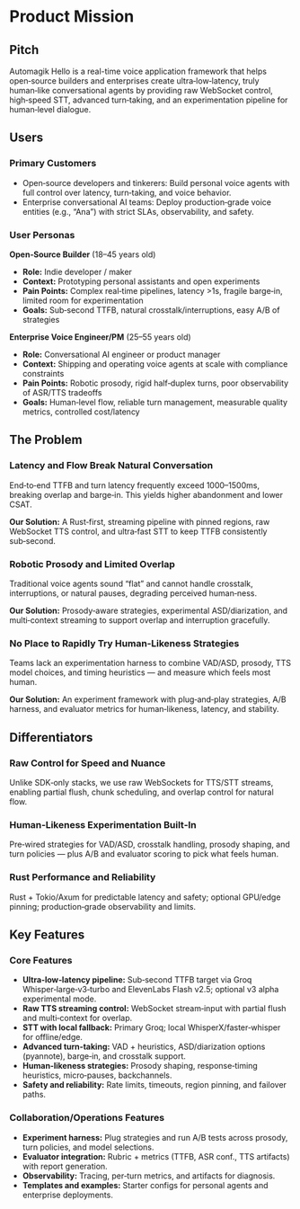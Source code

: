 # Product Mission

## Pitch

Automagik Hello is a real-time voice application framework that helps open‑source builders and enterprises create ultra‑low‑latency, truly human‑like conversational agents by providing raw WebSocket control, high‑speed STT, advanced turn‑taking, and an experimentation pipeline for human‑level dialogue.

## Users

### Primary Customers

- Open‑source developers and tinkerers: Build personal voice agents with full control over latency, turn‑taking, and voice behavior.
- Enterprise conversational AI teams: Deploy production‑grade voice entities (e.g., “Ana”) with strict SLAs, observability, and safety.

### User Personas

**Open‑Source Builder** (18–45 years old)
- **Role:** Indie developer / maker
- **Context:** Prototyping personal assistants and open experiments
- **Pain Points:** Complex real‑time pipelines, latency >1s, fragile barge‑in, limited room for experimentation
- **Goals:** Sub‑second TTFB, natural crosstalk/interruptions, easy A/B of strategies

**Enterprise Voice Engineer/PM** (25–55 years old)
- **Role:** Conversational AI engineer or product manager
- **Context:** Shipping and operating voice agents at scale with compliance constraints
- **Pain Points:** Robotic prosody, rigid half‑duplex turns, poor observability of ASR/TTS tradeoffs
- **Goals:** Human‑level flow, reliable turn management, measurable quality metrics, controlled cost/latency

## The Problem

### Latency and Flow Break Natural Conversation
End‑to‑end TTFB and turn latency frequently exceed 1000–1500ms, breaking overlap and barge‑in. This yields higher abandonment and lower CSAT.

**Our Solution:** A Rust‑first, streaming pipeline with pinned regions, raw WebSocket TTS control, and ultra‑fast STT to keep TTFB consistently sub‑second.

### Robotic Prosody and Limited Overlap
Traditional voice agents sound “flat” and cannot handle crosstalk, interruptions, or natural pauses, degrading perceived human‑ness.

**Our Solution:** Prosody‑aware strategies, experimental ASD/diarization, and multi‑context streaming to support overlap and interruption gracefully.

### No Place to Rapidly Try Human‑Likeness Strategies
Teams lack an experimentation harness to combine VAD/ASD, prosody, TTS model choices, and timing heuristics — and measure which feels most human.

**Our Solution:** An experiment framework with plug‑and‑play strategies, A/B harness, and evaluator metrics for human‑likeness, latency, and stability.

## Differentiators

### Raw Control for Speed and Nuance
Unlike SDK‑only stacks, we use raw WebSockets for TTS/STT streams, enabling partial flush, chunk scheduling, and overlap control for natural flow.

### Human‑Likeness Experimentation Built‑In
Pre‑wired strategies for VAD/ASD, crosstalk handling, prosody shaping, and turn policies — plus A/B and evaluator scoring to pick what feels human.

### Rust Performance and Reliability
Rust + Tokio/Axum for predictable latency and safety; optional GPU/edge pinning; production‑grade observability and limits.

## Key Features

### Core Features

- **Ultra‑low‑latency pipeline:** Sub‑second TTFB target via Groq Whisper‑large‑v3‑turbo and ElevenLabs Flash v2.5; optional v3 alpha experimental mode.
- **Raw TTS streaming control:** WebSocket stream‑input with partial flush and multi‑context for overlap.
- **STT with local fallback:** Primary Groq; local WhisperX/faster‑whisper for offline/edge.
- **Advanced turn‑taking:** VAD + heuristics, ASD/diarization options (pyannote), barge‑in, and crosstalk support.
- **Human‑likeness strategies:** Prosody shaping, response‑timing heuristics, micro‑pauses, backchannels.
- **Safety and reliability:** Rate limits, timeouts, region pinning, and failover paths.

### Collaboration/Operations Features

- **Experiment harness:** Plug strategies and run A/B tests across prosody, turn policies, and model selections.
- **Evaluator integration:** Rubric + metrics (TTFB, ASR conf., TTS artifacts) with report generation.
- **Observability:** Tracing, per‑turn metrics, and artifacts for diagnosis.
- **Templates and examples:** Starter configs for personal agents and enterprise deployments.
